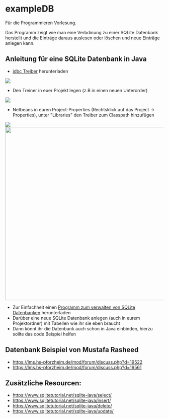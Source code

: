 # exampleDB
Für die Programmieren Vorlesung.

Das Programm zeigt wie man eine Verbdinung zu einer SQLite Datenbank herstellt und die Einträge daraus auslesen oder löschen und neue Einträge anlegen kann.

## Anleitung für eine SQLite Datenbank in Java
* [jdbc Treiber](https://bitbucket.org/xerial/sqlite-jdbc/downloads/) herunterladen

<img src="https://github.com/asder0815/exampleDB/blob/master/ExampleDB/images/jdbc_download.PNG" >

* Den Treiner in euer Projekt legen (z.B in einen neuen Unterorder)

<img src="https://github.com/asder0815/exampleDB/blob/master/ExampleDB/images/add_library.png">

*  Netbeans in euren Project-Properties (Rechtsklick auf das Project -> Properties), unter "Libraries" den Treiber zum Classpath hinzufügen

<p float = "center">
  <img src="https://github.com/asder0815/exampleDB/blob/master/ExampleDB/images/project_properties.png" > 
  <img src="https://github.com/asder0815/exampleDB/blob/master/ExampleDB/images/add_library.png" width = "550">
</p>

* Zur Einfachheit einen [Programm zum verwalten von SQLite Datenbanken](https://sqlitebrowser.org/dl/) herunterladen
* Darüber eine neue SQLite Datenbank anlegen (auch in eurem Projektordner) mit Tabellen wie ihr sie eben braucht
* Dann könnt ihr die Datenbank auch schon in Java einbinden, hierzu sollte das code Beispiel helfen 

## Datenbank Beispiel von Mustafa Rasheed
* https://lms.hs-pforzheim.de/mod/forum/discuss.php?d=19522
* https://lms.hs-pforzheim.de/mod/forum/discuss.php?d=19561

## Zusätzliche Resourcen: 
* https://www.sqlitetutorial.net/sqlite-java/select/
* https://www.sqlitetutorial.net/sqlite-java/insert/
* https://www.sqlitetutorial.net/sqlite-java/delete/
* https://www.sqlitetutorial.net/sqlite-java/update/
